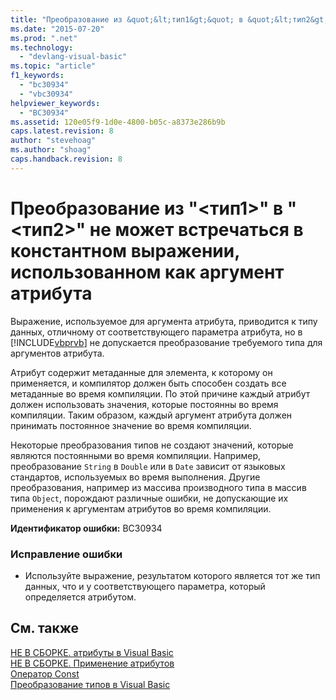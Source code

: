 ```yaml
---
title: "Преобразование из &quot;&lt;тип1&gt;&quot; в &quot;&lt;тип2&gt;&quot; не может встречаться в константном выражении, использованном как аргумент атрибута | Microsoft Docs"
ms.date: "2015-07-20"
ms.prod: ".net"
ms.technology: 
  - "devlang-visual-basic"
ms.topic: "article"
f1_keywords: 
  - "bc30934"
  - "vbc30934"
helpviewer_keywords: 
  - "BC30934"
ms.assetid: 120e05f9-1d0e-4800-b05c-a8373e286b9b
caps.latest.revision: 8
author: "stevehoag"
ms.author: "shoag"
caps.handback.revision: 8
---
```

# Преобразование из &quot;&lt;тип1&gt;&quot; в &quot;&lt;тип2&gt;&quot; не может встречаться в константном выражении, использованном как аргумент атрибута
Выражение, используемое для аргумента атрибута, приводится к типу данных, отличному от соответствующего параметра атрибута, но в [!INCLUDE[vbprvb](../../csharp/programming-guide/concepts/linq/includes/vbprvb-md.md)] не допускается преобразование требуемого типа для аргументов атрибута.  
  
 Атрибут содержит метаданные для элемента, к которому он применяется, и компилятор должен быть способен создать все метаданные во время компиляции. По этой причине каждый атрибут должен использовать значения, которые постоянны во время компиляции. Таким образом, каждый аргумент атрибута должен принимать постоянное значение во время компиляции.  
  
 Некоторые преобразования типов не создают значений, которые являются постоянными во время компиляции. Например, преобразование `String` в `Double` или в `Date` зависит от языковых стандартов, используемых во время выполнения. Другие преобразования, например из массива производного типа в массив типа `Object`, порождают различные ошибки, не допускающие их применения к аргументам атрибутов во время компиляции.  
  
 **Идентификатор ошибки:** BC30934  
  
### Исправление ошибки  
  
-   Используйте выражение, результатом которого является тот же тип данных, что и у соответствующего параметра, который определяется атрибутом.  
  
## См. также  
 [НЕ В СБОРКЕ. атрибуты в Visual Basic](http://msdn.microsoft.com/ru-ru/620bfc0e-4582-4c8b-8432-ebc5c3dccc22)   
 [НЕ В СБОРКЕ. Применение атрибутов](http://msdn.microsoft.com/ru-ru/2b1703ed-4437-49b3-bc0b-568094324f47)   
 [Оператор Const](../../visual-basic/language-reference/statements/const-statement.md)   
 [Преобразование типов в Visual Basic](../../visual-basic/programming-guide/language-features/data-types/type-conversions.md)
